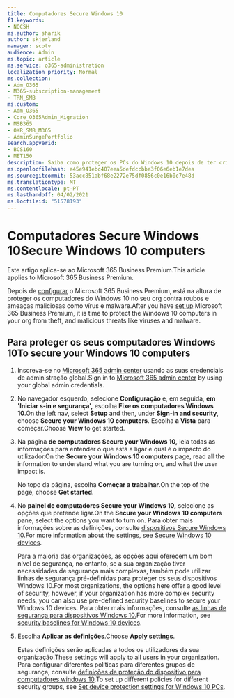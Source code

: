 ```yaml
---
title: Computadores Secure Windows 10
f1.keywords:
- NOCSH
ms.author: sharik
author: skjerland
manager: scotv
audience: Admin
ms.topic: article
ms.service: o365-administration
localization_priority: Normal
ms.collection:
- Adm_O365
- M365-subscription-management
- TRN_SMB
ms.custom:
- Adm_O365
- Core_O365Admin_Migration
- MSB365
- OKR_SMB_M365
- AdminSurgePortfolio
search.appverid:
- BCS160
- MET150
description: Saiba como proteger os PCs do Windows 10 depois de ter criado o Microsoft 365 Business Premium.
ms.openlocfilehash: a45e941ebc407eea5defdccbbe3f06e6eb1e7dea
ms.sourcegitcommit: 53acc851abf68e2272e75df0856c0e16b0c7e48d
ms.translationtype: MT
ms.contentlocale: pt-PT
ms.lasthandoff: 04/02/2021
ms.locfileid: "51578193"
---
```

# <a name="secure-windows-10-computers"></a><span data-ttu-id="49f95-103">Computadores Secure Windows 10</span><span class="sxs-lookup"><span data-stu-id="49f95-103">Secure Windows 10 computers</span></span>

<span data-ttu-id="49f95-104">Este artigo aplica-se ao Microsoft 365 Business Premium.</span><span class="sxs-lookup"><span data-stu-id="49f95-104">This article applies to Microsoft 365 Business Premium.</span></span>

<span data-ttu-id="49f95-105">Depois de [configurar](set-up.md) o Microsoft 365 Business Premium, está na altura de proteger os computadores do Windows 10 no seu org contra roubos e ameaças maliciosas como vírus e malware.</span><span class="sxs-lookup"><span data-stu-id="49f95-105">After you have [set up](set-up.md) Microsoft 365 Business Premium, it is time to protect the Windows 10 computers in your org from theft, and malicious threats like viruses and malware.</span></span>

## <a name="to-secure-your-windows-10-computers"></a><span data-ttu-id="49f95-106">Para proteger os seus computadores Windows 10</span><span class="sxs-lookup"><span data-stu-id="49f95-106">To secure your Windows 10 computers</span></span>

1. <span data-ttu-id="49f95-107">Inscreva-se no [Microsoft 365 admin center](https://admin.microsoft.com) usando as suas credenciais de administração global.</span><span class="sxs-lookup"><span data-stu-id="49f95-107">Sign in to [Microsoft 365 admin center](https://admin.microsoft.com) by using your global admin credentials.</span></span> 
2. <span data-ttu-id="49f95-108">No navegador esquerdo, selecione **Configuração** e, em seguida, **em 'Iniciar s-in e segurança',** escolha **Fixe os computadores Windows 10**.</span><span class="sxs-lookup"><span data-stu-id="49f95-108">On the left nav, select **Setup** and then, under **Sign-in and security**, choose **Secure your Windows 10 computers**.</span></span> <span data-ttu-id="49f95-109">Escolha **a Vista** para começar.</span><span class="sxs-lookup"><span data-stu-id="49f95-109">Choose **View** to get started.</span></span>
3. <span data-ttu-id="49f95-110">Na página **de computadores Secure your Windows 10,** leia todas as informações para entender o que está a ligar e qual é o impacto do utilizador.</span><span class="sxs-lookup"><span data-stu-id="49f95-110">On the **Secure your Windows 10 computers** page, read all the information to understand what you are turning on, and what the user impact is.</span></span>

    <span data-ttu-id="49f95-111">No topo da página, escolha **Começar a trabalhar.**</span><span class="sxs-lookup"><span data-stu-id="49f95-111">On the top of the page, choose **Get started**.</span></span>

4. <span data-ttu-id="49f95-112">No **painel de computadores Secure your Windows 10,** selecione as opções que pretende ligar.</span><span class="sxs-lookup"><span data-stu-id="49f95-112">On the **Secure your Windows 10 computers** pane, select the options you want to turn on.</span></span> <span data-ttu-id="49f95-113">Para obter mais informações sobre as definições, consulte [dispositivos Secure Windows 10](secure-windows-10-devices.md).</span><span class="sxs-lookup"><span data-stu-id="49f95-113">For more information about the settings, see [Secure Windows 10 devices](secure-windows-10-devices.md).</span></span> 
    
    <span data-ttu-id="49f95-114">Para a maioria das organizações, as opções aqui oferecem um bom nível de segurança, no entanto, se a sua organização tiver necessidades de segurança mais complexas, também pode utilizar linhas de segurança pré-definidas para proteger os seus dispositivos Windows 10.</span><span class="sxs-lookup"><span data-stu-id="49f95-114">For most organizations, the options here offer a good level of security, however, if your organization has more complex security needs, you can also use pre-defined security baselines to secure  your Windows 10 devices.</span></span> <span data-ttu-id="49f95-115">Para obter mais informações, consulte [as linhas de segurança para dispositivos Windows 10.](/mem/intune/protect/security-baselines)</span><span class="sxs-lookup"><span data-stu-id="49f95-115">For more information, see [security baselines for Windows 10 devices](/mem/intune/protect/security-baselines).</span></span>   

1. <span data-ttu-id="49f95-116">Escolha **Aplicar as definições**.</span><span class="sxs-lookup"><span data-stu-id="49f95-116">Choose **Apply settings**.</span></span>

    <span data-ttu-id="49f95-117">Estas definições serão aplicadas a todos os utilizadores da sua organização.</span><span class="sxs-lookup"><span data-stu-id="49f95-117">These settings will apply to all users in your organization.</span></span> <span data-ttu-id="49f95-118">Para configurar diferentes políticas para diferentes grupos de segurança, consulte [definições de proteção do dispositivo para computadores windows 10](protection-settings-for-windows-10-pcs.md).</span><span class="sxs-lookup"><span data-stu-id="49f95-118">To set up different policies for different security groups, see [Set device protection settings for Windows 10 PCs](protection-settings-for-windows-10-pcs.md).</span></span>